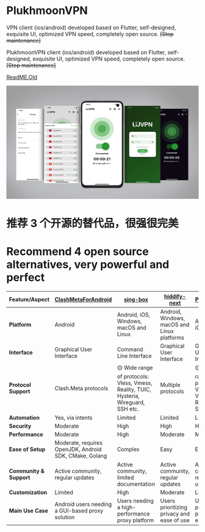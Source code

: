 # PlukhmoonVPN
VPN client (ios/android) developed based on Flutter, self-designed, exquisite UI, optimized VPN speed, completely open source. ~~[Stop maintenance]~~

PlukhmoonVPN client (ios/android) developed based on Flutter, self-designed, exquisite UI, optimized VPN speed, completely open source. ~~[Stop maintenance]~~

[ReadME.Old](https://github.com/mohammadham/PlukhmoonVPN/blob/main/README.old.md) 

![](screenshots/Snipaste_2023-06-25_11-38-47.png)
 

# 推荐 3 个开源的替代品，很强很完美 
# Recommend 4 open source alternatives, very powerful and perfect

| Feature/Aspect                  | [ClashMetaForAndroid](https://github.com/MetaCubeX/ClashMetaForAndroid)  | [sing-box](https://github.com/SagerNet/sing-box)  | [hiddify-next](https://github.com/hiddify/hiddify-next?tab=readme-ov-file)      | [Plukhmoon](https://github.com/hiddify/hiddify-next?tab=readme-ov-file)     |
|---------------------------------|------------------------------------------------------|------------------------------|-----------------------------------------|-----------------------------------------|
| **Platform**                    | Android                                              | Android, iOS, Windows, macOS and Linux          | Android, Windows, macOS and Linux platforms         | Android, iOS,                                        |
| **Interface**                   | Graphical User Interface                             | Command Line Interface       | Graphical User Interface                | Graphical User Interface                |        
| **Protocol Support**            | Clash.Meta protocols                                 | 🟡 Wide range of protocols: Vless, Vmess, Reality, TUIC, Hysteria, Wireguard, SSH etc.           | Multiple protocols                      | 🟡 Wide range of protocols: Vless, Vmess, Reality, SSH etc.              |
| **Automation**                  | Yes, via intents                                     | Limited                      | Limited                                 | Limited                      |
| **Security**                    | Moderate                                             | High                         | High                         | High                                    |
| **Performance**                 | Moderate                                             | High                         | Moderate                                             | Moderate                                |
| **Ease of Setup**               | Moderate, requires OpenJDK, Android SDK, CMake, Golang| Complex                      | Easy                                    | Easy                                    |
| **Community & Support**         | Active community, regular updates                    | Active community, limited documentation | Active community, regular updates       | Active community, regular updates       |
| **Customization**               | Limited                                              | High                         | Moderate                                | Limited                                              |
| **Main Use Case**               | Android users needing a GUI-based proxy solution     | Users needing a high-performance proxy platform | Users prioritizing privacy and ease of use | Users prioritizing privacy and ease of use |

 
 

